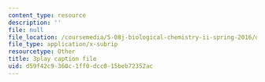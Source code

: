 ```yaml
---
content_type: resource
description: ''
file: null
file_location: /coursemedia/5-08j-biological-chemistry-ii-spring-2016/d59f42c9360c1ff0dcc015beb72352ac_CCbvqDuPr_I.srt
file_type: application/x-subrip
resourcetype: Other
title: 3play caption file
uid: d59f42c9-360c-1ff0-dcc0-15beb72352ac
---
```

